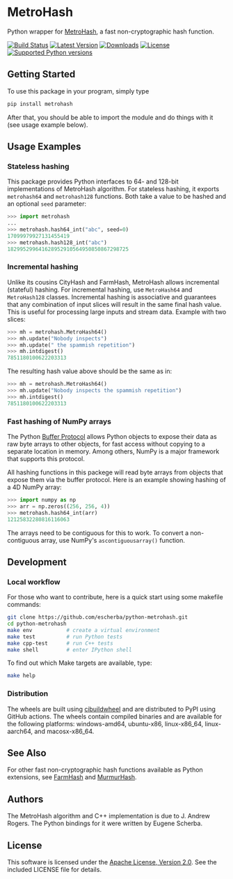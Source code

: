 # MetroHash

Python wrapper for [MetroHash](https://github.com/jandrewrogers/MetroHash), a
fast non-cryptographic hash function.

[![Build Status](https://img.shields.io/github/workflow/status/escherba/python-metrohash/build/master)](https://github.com/escherba/python-metrohash/actions/workflows/build.yml)
[![Latest
Version](https://img.shields.io/pypi/v/metrohash.svg)](https://pypi.python.org/pypi/metrohash)
[![Downloads](https://img.shields.io/pypi/dm/metrohash.svg)](https://pypistats.org/packages/metrohash)
[![License](https://img.shields.io/pypi/l/metrohash.svg)](https://opensource.org/licenses/Apache-2.0)
[![Supported Python
versions](https://img.shields.io/pypi/pyversions/metrohash.svg)](https://pypi.python.org/pypi/metrohash)

## Getting Started

To use this package in your program, simply type

``` bash
pip install metrohash
```

After that, you should be able to import the module and do things with
it (see usage example below).

## Usage Examples

### Stateless hashing

This package provides Python interfaces to 64- and 128-bit
implementations of MetroHash algorithm. For stateless hashing, it
exports `metrohash64` and `metrohash128` functions. Both take a value to
be hashed and an optional `seed` parameter:

``` python
>>> import metrohash
...
>>> metrohash.hash64_int("abc", seed=0)
17099979927131455419
>>> metrohash.hash128_int("abc")
182995299641628952910564950850867298725

```

### Incremental hashing

Unlike its cousins CityHash and FarmHash, MetroHash allows incremental
(stateful) hashing. For incremental hashing, use `MetroHash64` and
`MetroHash128` classes. Incremental hashing is associative and
guarantees that any combination of input slices will result in the same
final hash value. This is useful for processing large inputs and stream
data. Example with two slices:

``` python
>>> mh = metrohash.MetroHash64()
>>> mh.update("Nobody inspects")
>>> mh.update(" the spammish repetition")
>>> mh.intdigest()
7851180100622203313

```

The resulting hash value above should be the same as in:

``` python
>>> mh = metrohash.MetroHash64()
>>> mh.update("Nobody inspects the spammish repetition")
>>> mh.intdigest()
7851180100622203313

```

### Fast hashing of NumPy arrays

The Python [Buffer
Protocol](https://docs.python.org/3/c-api/buffer.html) allows Python
objects to expose their data as raw byte arrays to other objects, for
fast access without copying to a separate location in memory. Among
others, NumPy is a major framework that supports this protocol.

All hashing functions in this packege will read byte arrays from objects
that expose them via the buffer protocol. Here is an example showing
hashing of a 4D NumPy array:

``` python
>>> import numpy as np
>>> arr = np.zeros((256, 256, 4))
>>> metrohash.hash64_int(arr)
12125832280816116063

```

The arrays need to be contiguous for this to work. To convert a
non-contiguous array, use NumPy's `ascontiguousarray()` function.

## Development

### Local workflow

For those who want to contribute, here is a quick start using some
makefile commands:

``` bash
git clone https://github.com/escherba/python-metrohash.git
cd python-metrohash
make env           # create a virtual environment
make test          # run Python tests
make cpp-test      # run C++ tests
make shell         # enter IPython shell
```

To find out which Make targets are available, type:

``` bash
make help
```

### Distribution

The wheels are built using [cibuildwheel](https://cibuildwheel.readthedocs.io/)
and are distributed to PyPI using GitHub actions. The wheels contain compiled
binaries and are available for the following platforms: windows-amd64,
ubuntu-x86, linux-x86\_64, linux-aarch64, and macosx-x86\_64.

## See Also

For other fast non-cryptographic hash functions available as Python
extensions, see [FarmHash](https://github.com/escherba/python-cityhash)
and [MurmurHash](https://github.com/hajimes/mmh3).

## Authors

The MetroHash algorithm and C++ implementation is due to J. Andrew
Rogers. The Python bindings for it were written by Eugene Scherba.

## License

This software is licensed under the [Apache License,
Version 2.0](https://opensource.org/licenses/Apache-2.0). See the
included LICENSE file for details.
